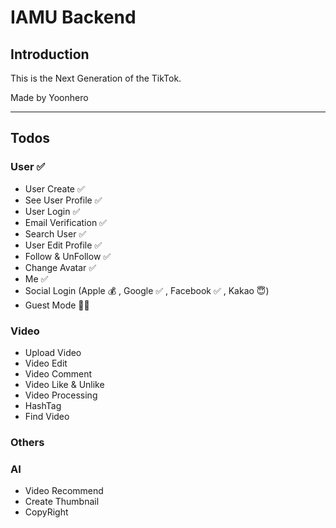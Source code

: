 # IAMU Backend

## Introduction

This is the Next Generation of the TikTok.

Made by Yoonhero

---

## Todos

### User ✅

- User Create ✅
- See User Profile ✅
- User Login ✅
- Email Verification ✅
- Search User ✅
- User Edit Profile ✅
- Follow & UnFollow ✅
- Change Avatar ✅
- Me ✅
- Social Login (Apple 💰 , Google ✅ , Facebook ✅ , Kakao 😇)
- Guest Mode 🙏🏻

### Video

- Upload Video
- Video Edit
- Video Comment
- Video Like & Unlike
- Video Processing
- HashTag
- Find Video

### Others

### AI

- Video Recommend
- Create Thumbnail
- CopyRight
